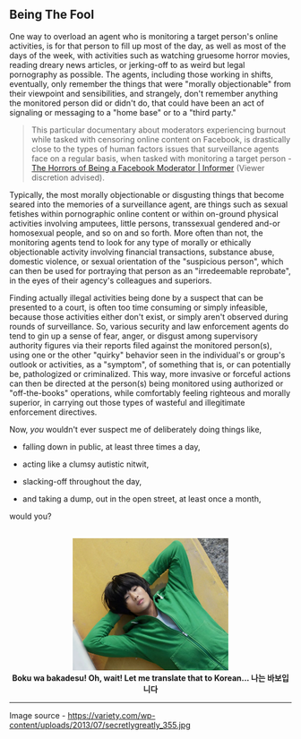 ## Being The Fool

One way to overload an agent who is monitoring a target person's online activities, is for that person to fill up most of the day, as well as most of the days of the week, with activities such as watching gruesome horror movies, reading dreary news articles, or jerking-off to as weird but legal pornography as possible. The agents, including those working in shifts, eventually, only remember the things that were "morally objectionable" from their viewpoint and sensibilities, and strangely, don't remember anything the monitored person did or didn't do, that could have been an act of signaling or messaging to a "home base" or to a "third party."  

>This particular documentary about moderators experiencing burnout while tasked with censoring online content on Facebook, is drastically close to the types of human factors issues that surveillance agents face on a regular basis, when tasked with monitoring a target person - [The Horrors of Being a Facebook Moderator | Informer](https://www.youtube.com/watch?v=cHGbWn6iwHw) (Viewer discretion advised).  

Typically, the most morally objectionable or disgusting things that become seared into the memories of a surveillance agent, are things such as sexual fetishes within pornographic online content or within on-ground physical activities involving amputees, little persons, transsexual gendered and-or homosexual people, and so on and so forth. More often than not, the monitoring agents tend to look for any type of morally or ethically objectionable activity involving financial transactions, substance abuse, domestic violence, or sexual orientation of the "suspicious person", which can then be used for portraying that person as an "irredeemable reprobate", in the eyes of their agency's colleagues and superiors. 

Finding actually illegal activities being done by a suspect that can be presented to a court, is often too time consuming or simply infeasible, because those activities either don't exist, or simply aren't observed during rounds of surveillance. So, various security and law enforcement agents do tend to gin up a sense of fear, anger, or disgust among supervisory authority figures via their reports filed against the monitored person(s), using one or the other "quirky" behavior seen in the individual's or group's outlook or activities, as a "symptom", of something that is, or can potentially be, pathologized or criminalized. This way, more invasive or forceful actions can then be directed at the person(s) being monitored using authorized or "off-the-books" operations, while comfortably feeling righteous and morally superior, in carrying out those types of wasteful and illegitimate enforcement directives.   

Now, *you* wouldn't ever suspect me of deliberately doing things like, 

  - falling down in public, at least three times a day,

  - acting like a clumsy autistic nitwit,
  
  - slacking-off throughout the day,
  
  - and taking a dump, out in the open street, at least once a month, 
 
would you? 

<br>
<div align=center>
  <img src="./src/not-dirk_gently.jpg" width="55%"></img>
  <br>
  <b>Boku wa bakadesu! Oh, wait! Let me translate that to Korean... 나는 바보입니다</b> 
</div>

---
Image source - https://variety.com/wp-content/uploads/2013/07/secretlygreatly_355.jpg

